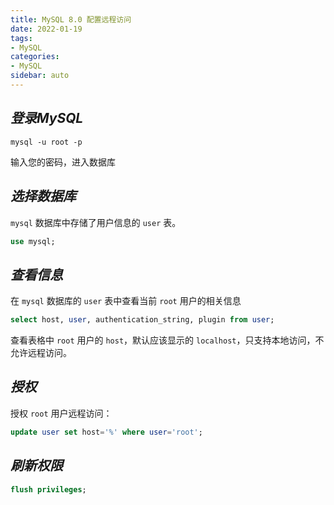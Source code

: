 ```yaml
---
title: MySQL 8.0 配置远程访问
date: 2022-01-19
tags:
- MySQL
categories:
- MySQL
sidebar: auto
---
```




## ***登录MySQL***

```shell
mysql -u root -p
```

输入您的密码，进入数据库

## ***选择数据库***

`mysql` 数据库中存储了用户信息的 `user` 表。

```sql
use mysql;
```

## ***查看信息***

在 `mysql` 数据库的 `user` 表中查看当前 `root` 用户的相关信息

```sql
select host, user, authentication_string, plugin from user; 
```

查看表格中 `root` 用户的 `host`，默认应该显示的 `localhost`，只支持本地访问，不允许远程访问。

## ***授权***

授权 `root` 用户远程访问：

```sql
update user set host='%' where user='root';
```

## ***刷新权限***

```sql
flush privileges;
```


